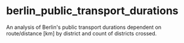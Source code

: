 # berlin_public_transport_durations
An analysis of Berlin's public transport durations dependent on route/distance [km] by district and count of districts crossed.
